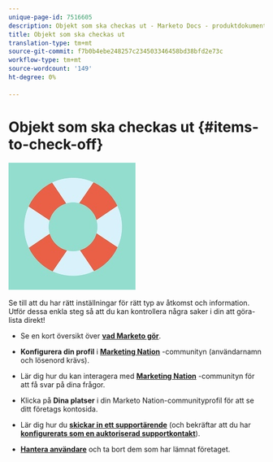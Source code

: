 ```yaml
---
unique-page-id: 7516605
description: Objekt som ska checkas ut - Marketo Docs - produktdokumentation
title: Objekt som ska checkas ut
translation-type: tm+mt
source-git-commit: f7b0b4ebe248257c234503346458bd38bfd2e73c
workflow-type: tm+mt
source-wordcount: '149'
ht-degree: 0%

---
```



# Objekt som ska checkas ut {#items-to-check-off}

![](assets/life-preserver.jpg)

Se till att du har rätt inställningar för rätt typ av åtkomst och information. Utför dessa enkla steg så att du kan kontrollera några saker i din att göra-lista direkt!

* Se en kort översikt över **[vad Marketo gör](http://pages2.marketo.com/demoFull.html)**.

* **Konfigurera din profil** i **[Marketing Nation](http://nation.marketo.com/)** -communityn (användarnamn och lösenord krävs).

* Lär dig hur du kan interagera med **[Marketing Nation](http://nation.marketo.com/t5/About-Community/ct-p/about-community)** -communityn för att få svar på dina frågor.

* Klicka på **Dina platser** i din Marketo Nation-communityprofil för att se ditt företags kontosida.

* Lär dig hur du **[skickar in ett supportärende](http://nation.marketo.com/t5/Knowledgebase/Submitting-a-Support-Case-to-Marketo-Support/ta-p/252201)** (och bekräftar att du har **[konfigurerats som en auktoriserad supportkontakt](http://nation.marketo.com/t5/Knowledgebase/Managing-Authorized-Support-Contacts/ta-p/254341)**).

* **[Hantera användare](/help/marketo/product-docs/administration/users-and-roles/managing-marketo-users.md)** och ta bort dem som har lämnat företaget.
